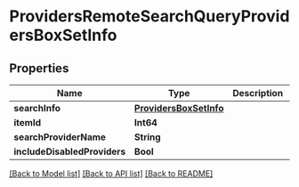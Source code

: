 # ProvidersRemoteSearchQueryProvidersBoxSetInfo

## Properties
Name | Type | Description | Notes
------------ | ------------- | ------------- | -------------
**searchInfo** | [**ProvidersBoxSetInfo**](ProvidersBoxSetInfo.md) |  | [optional] 
**itemId** | **Int64** |  | [optional] 
**searchProviderName** | **String** |  | [optional] 
**includeDisabledProviders** | **Bool** |  | [optional] 

[[Back to Model list]](../README.md#documentation-for-models) [[Back to API list]](../README.md#documentation-for-api-endpoints) [[Back to README]](../README.md)


